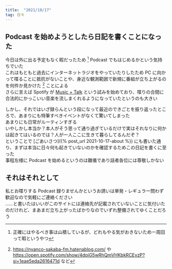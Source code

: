 ```yaml
---
title:  "2021/10/17"
tag: 日々
---
```


## Podcast を始めようとしたら日記を書くことになった
今日は外に出る予定もなく暇だったため [^1] Podcast でもはじめるかという気持ちでいた  
これはもともと過去にインターネットラジオをやっていたりしたため PC に向かって喋ることに抵抗がないことや、身近な観測範囲で新規に番組が立ち上がるのを何件か見かけた [^2] ことによる  
さらに言えば Spotify が [Music + Talk](https://www.spotifynewsroom.jp/2021-08-19/spotifys-music-talk-show-format-is-expanding-across-the-globe/) という試みを始めており、喋りの合間に合法的にかっこいい音楽を流しまくれるようになっていたというのも大きい

しかし、それではいざ録らんという段になって最近のできごとを振り返ったところで、あまりにも特筆すべきイベントがなくて驚いてしまった  
あまりにも日常がルーティンすぎる  
いやしかし本当か？本人がそう思って通り過ぎているだけで実はそれなりに何かは起きてはいるのでは？人が一人ここに生きて暮らしてるんだぞ？  
ということで [ごあいさつ]({% post_url 2021-10-17-about %}) にも書いた通り、まずは本当に日々何も起きていないのかを確認するためこの日記を書くに至った  
事程左様に Podcast を始めるというのは難儀であり話者各位には尊敬しかない

## それはそれとして
私とお喋りする Podcast 録りませんかというお誘いは単発・レギュラー問わず歓迎なので気軽にご連絡ください  
……と書いたはいいがこのサイトには連絡先が記載されていないことに気付いたのだけれど、まあまだ立ち上がったばかりなのでいずれ整備されてゆくことだろう

[^1]: 正確にはやるべき事は山積しているが、どれもやる気がおきないため一周回って暇というやつ
[^2]: https://nyanco-sakaba-fm.hatenablog.com/ や https://open.spotify.com/show/4dpiG5wRhQmVHKbkRCEvzP?si=1eae5eda2616471d など
